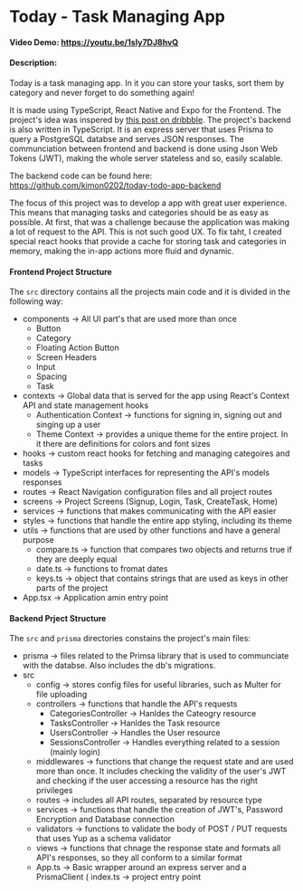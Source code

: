 # Today - Task Managing App
#### Video Demo: https://youtu.be/1sIy7DJ8hvQ
#### Description:
Today is a task managing app. In it you can store your tasks, sort them by category and never forget to do something again!

It is made using TypeScript, React Native and Expo for the Frontend. The project's idea was inspered by [this post on dribbble](https://dribbble.com/shots/14100356-ToDo-App-UI).
The project's backend is also written in TypeScript. It is an express server that uses Prisma to query a PostgreSQL databse and serves JSON responses. The communciation between
frontend and backend is done using Json Web Tokens (JWT), making the whole server stateless and so, easily scalable.


The backend code can be found here: https://github.com/kimon0202/today-todo-app-backend


The focus of this project was to develop a app with great user experience. This means that managing tasks and categories should be as easy as possible. At first, that was a challenge because the application was making a lot of request to the API.
This is not such good UX. To fix taht, I created special react hooks that provide a cache for storing task and categories in memory, making the in-app actions more fluid and dynamic.


#### Frontend Project Structure

The `src` directory contains all the projects main code and it is divided in the following way:
* components -> All UI part's that are used more than once
  - Button
  - Category
  - Floating Action Button
  - Screen Headers
  - Input
  - Spacing
  - Task
* contexts -> Global data that is served for the app using React's Context API and state management hooks
  - Authentication Context -> functions for signing in, signing out and singing up a user
  - Theme Context -> provides a unique theme for the entire project. In it there are definitions for colors and font sizes
* hooks -> custom react hooks for fetching and managing categoires and tasks
* models -> TypeScript interfaces for representing the API's models responses
* routes -> React Navigation configuration files and all project routes
* screens -> Project Screens (Signup, Login, Task, CreateTask, Home)
* services -> functions that makes communicating with the API easier
* styles -> functions that handle the entire app styling, including its theme
* utils -> functions that are used by other functions and have a general purpose
  - compare.ts -> function that compares two objects and returns true if they are deeply equal
  - date.ts -> functions to fromat dates
  - keys.ts -> object that contains strings that are used as keys in other parts of the project
* App.tsx -> Application amin entry point


#### Backend Prject Structure

The `src` and `prisma` directories constains the project's main files:
* prisma -> files related to the Primsa library that is used to communciate with the databse. Also includes the db's migrations.
* src
  * config -> stores config files for useful libraries, such as Multer for file uploading
  * controllers -> functions that handle the API's requests
    - CategoriesController -> Hanldes the Cateogry resource
    - TasksController -> Hanldes the Task resource
    - UsersController -> Handles the User resource
    - SessionsController -> Handles everything related to a session (mainly login)
  * middlewares -> functions that change the request state and are used more than once. It includes checking the validity of the user's JWT and checking if the user accessing a resource has the right privileges
  * routes -> includes all API routes, separated by resource type
  * services -> functions that handle the creation of JWT's, Password Encryption and Database connection
  * validators -> functions to validate the body of POST / PUT requests that uses Yup as a schema validator
  * views -> functions that chnage the response state and formats all API's responses, so they all conform to a similar format
  * App.ts -> Basic wrapper around an express server and a PrismaClient
  ( index.ts -> project entry point
